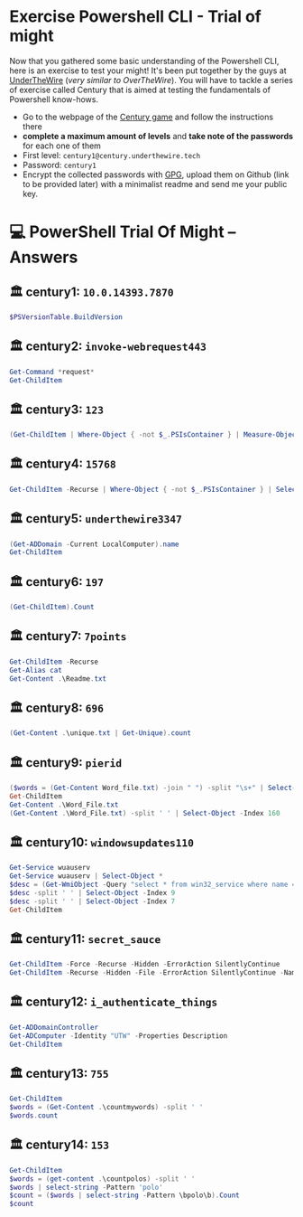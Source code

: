# Exercise Powershell CLI - Trial of might

Now that you gathered some basic understanding of the Powershell CLI, here is an exercise to test your might! It's been put together by the guys at [UnderTheWire](https://underthewire.tech/) (_very similar to OverTheWire_). You will have to tackle a series of exercise called Century that is aimed at testing the fundamentals of Powershell know-hows.

- Go to the webpage of the [Century game](https://underthewire.tech/century) and follow the instructions there
- **complete a maximum amount of levels** and **take note of the passwords** for each one of them
- First level:  ```century1@century.underthewire.tech``` 
- Password: ```century1```
- Encrypt the collected passwords with [GPG](https://medium.com/meetcyber/gpg-encryption-a-comprehensive-guide-to-securing-data-transfers-b66e784d7889), upload them on Github (link to be provided later) with a minimalist readme and send me your public key. 

# 💻 PowerShell Trial Of Might – Answers

## 🏛️ century1: `10.0.14393.7870`
```powershell
$PSVersionTable.BuildVersion
```

## 🏛️ century2: `invoke-webrequest443`
```powershell
Get-Command *request*
Get-ChildItem
```

## 🏛️ century3: `123`
```powershell
(Get-ChildItem | Where-Object { -not $_.PSIsContainer } | Measure-Object).Count 
```

## 🏛️ century4: `15768` 
```powershell
Get-ChildItem -Recurse | Where-Object { -not $_.PSIsContainer } | Select-Object -ExpandProperty Name 
```

## 🏛️ century5: `underthewire3347`
```powershell
(Get-ADDomain -Current LocalComputer).name
Get-ChildItem 
```

## 🏛️ century6: `197`
```powershell
(Get-ChildItem).Count 
```

## 🏛️ century7: `7points`
```powershell  
Get-ChildItem -Recurse
Get-Alias cat
Get-Content .\Readme.txt 
```

## 🏛️  century8: `696`  
```powershell
(Get-Content .\unique.txt | Get-Unique).count 
```

## 🏛️ century9: `pierid`  
```powershell
($words = (Get-Content Word_file.txt) -join " ") -split "\s+" | Select-Object -Index 160
Get-ChildItem
Get-Content .\Word_File.txt
(Get-Content .\Word_File.txt) -split ' ' | Select-Object -Index 160 
```

## 🏛️ century10: `windowsupdates110`  
```powershell
Get-Service wuauserv
Get-Service wuauserv | Select-Object *
$desc = (Get-WmiObject -Query "select * from win32_service where name = 'wuauserv'" | Select-Object *).Description
$desc -split ' ' | Select-Object -Index 9
$desc -split ' ' | Select-Object -Index 7
Get-ChildItem 
```

## 🏛️ century11: `secret_sauce`  
```powershell
Get-ChildItem -Force -Recurse -Hidden -ErrorAction SilentlyContinue
Get-ChildItem -Recurse -Hidden -File -ErrorAction SilentlyContinue -Name Desktop, Documents, Downloads, Favorites, Music, Videos 
```

## 🏛️ century12: `i_authenticate_things`  
```powershell
Get-ADDomainController
Get-ADComputer -Identity "UTW" -Properties Description
Get-ChildItem
```

## 🏛️ century13: `755`  
```powershell
Get-ChildItem
$words = (Get-Content .\countmywords) -split ' '
$words.count 
```

## 🏛️ century14: `153`  
```powershell
Get-ChildItem
$words = (get-content .\countpolos) -split ' '
$words | select-string -Pattern 'polo'
$count = ($words | select-string -Pattern \bpolo\b).Count
$count
```